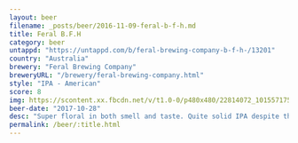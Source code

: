 ```yaml
---
layout: beer
filename: _posts/beer/2016-11-09-feral-b-f-h.md
title: Feral B.F.H
category: beer
untappd: "https://untappd.com/b/feral-brewing-company-b-f-h-/13201"
country: "Australia"
brewery: "Feral Brewing Company"
breweryURL: "/brewery/feral-brewing-company.html"
style: "IPA - American"
score: 8
img: https://scontent.xx.fbcdn.net/v/t1.0-0/p480x480/22814072_10155717525353745_234315994196156413_n.jpg?oh=28b2a12e2493e91791d576c80f34b18e&oe=5AE1B8AF
beer-date: "2017-10-28"
desc: "Super floral in both smell and taste. Quite solid IPA despite the low ABV"
permalink: /beer/:title.html
---
```

